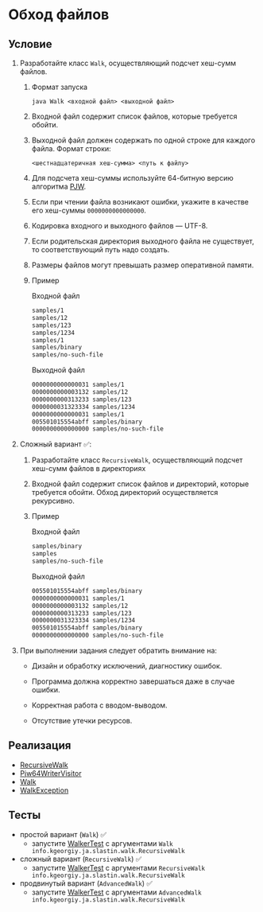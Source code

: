 # Обход файлов

## Условие

1. Разработайте класс `Walk`, осуществляющий подсчет хеш-сумм файлов.
    1. Формат запуска

       `java Walk <входной файл> <выходной файл>`

    2. Входной файл содержит список файлов, которые требуется обойти.

    3. Выходной файл должен содержать по одной строке для каждого файла. Формат строки:

       `<шестнадцатеричная хеш-сумма> <путь к файлу>`

    4. Для подсчета хеш-суммы используйте 64-битную версию алгоритма [PJW](https://en.wikipedia.org/wiki/PJW\_hash\_function).

    5. Если при чтении файла возникают ошибки, укажите в качестве его хеш-суммы `0000000000000000`.

    6. Кодировка входного и выходного файлов — UTF-8.

    7. Если родительская директория выходного файла не существует, то соответствующий путь надо создать.

    8. Размеры файлов могут превышать размер оперативной памяти.

    9. Пример

       Входной файл

        ```sh
        samples/1
        samples/12
        samples/123
        samples/1234
        samples/1
        samples/binary
        samples/no-such-file
        ```               

       Выходной файл

        ```sh
        0000000000000031 samples/1
        0000000000003132 samples/12
        0000000000313233 samples/123
        0000000031323334 samples/1234
        0000000000000031 samples/1
        005501015554abff samples/binary
        0000000000000000 samples/no-such-file
        ```

2. Сложный вариант ✅:
    1. Разработайте класс `RecursiveWalk`, осуществляющий подсчет хеш-сумм файлов в директориях

    2. Входной файл содержит список файлов и директорий, которые требуется обойти. Обход директорий осуществляется рекурсивно.

    3. Пример

       Входной файл

        ```sh
        samples/binary
        samples
        samples/no-such-file
        ```

       Выходной файл

        ```sh
        005501015554abff samples/binary
        0000000000000031 samples/1    
        0000000000003132 samples/12
        0000000000313233 samples/123
        0000000031323334 samples/1234
        005501015554abff samples/binary
        0000000000000000 samples/no-such-file
        ```

3. При выполнении задания следует обратить внимание на:
    * Дизайн и обработку исключений, диагностику ошибок.

    * Программа должна корректно завершаться даже в случае ошибки.

    * Корректная работа с вводом-выводом.

    * Отсутствие утечки ресурсов.


## Реализация

- [RecursiveWalk](info/kgeorgiy/ja/slastin/walk/RecursiveWalk.java)
- [Pjw64WriterVisitor](info/kgeorgiy/ja/slastin/walk/Pjw64WriterVisitor.java)
- [Walk](info/kgeorgiy/ja/slastin/walk/Walk.java)
- [WalkException](info/kgeorgiy/ja/slastin/walk/WalkException.java)

## Тесты

* простой вариант (`Walk`) ✅
  * запустите [WalkerTest](test/WalkerTest.java) с аргументами `Walk info.kgeorgiy.ja.slastin.walk.RecursiveWalk`
* сложный вариант (`RecursiveWalk`) ✅
  * запустите [WalkerTest](test/WalkerTest.java) с аргументами `RecursiveWalk info.kgeorgiy.ja.slastin.walk.RecursiveWalk`
* продвинутый вариант (`AdvancedWalk`) ✅
  * запустите [WalkerTest](test/WalkerTest.java) с аргументами `AdvancedWalk info.kgeorgiy.ja.slastin.walk.RecursiveWalk`

